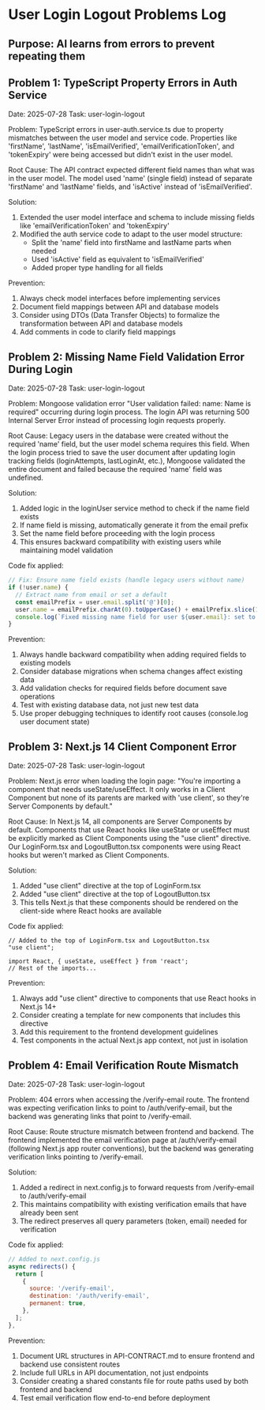 # User Login Logout Problems Log

## Purpose: AI learns from errors to prevent repeating them

<!-- Format for each problem:
Date: [date]
Task: [task name]
Problem: [what went wrong]
Root Cause: [why it happened]
Solution: [how it was fixed]
Prevention: [how to avoid in future]
-->

## Problem 1: TypeScript Property Errors in Auth Service

Date: 2025-07-28
Task: user-login-logout

Problem: TypeScript errors in user-auth.service.ts due to property mismatches between the user model and service code. Properties like 'firstName', 'lastName', 'isEmailVerified', 'emailVerificationToken', and 'tokenExpiry' were being accessed but didn't exist in the user model.

Root Cause: The API contract expected different field names than what was in the user model. The model used 'name' (single field) instead of separate 'firstName' and 'lastName' fields, and 'isActive' instead of 'isEmailVerified'.

Solution:
1. Extended the user model interface and schema to include missing fields like 'emailVerificationToken' and 'tokenExpiry'
2. Modified the auth service code to adapt to the user model structure:
   - Split the 'name' field into firstName and lastName parts when needed
   - Used 'isActive' field as equivalent to 'isEmailVerified'
   - Added proper type handling for all fields

Prevention:
1. Always check model interfaces before implementing services
2. Document field mappings between API and database models
3. Consider using DTOs (Data Transfer Objects) to formalize the transformation between API and database models
4. Add comments in code to clarify field mappings

## Problem 2: Missing Name Field Validation Error During Login

Date: 2025-07-28
Task: user-login-logout

Problem: Mongoose validation error "User validation failed: name: Name is required" occurring during login process. The login API was returning 500 Internal Server Error instead of processing login requests properly.

Root Cause: Legacy users in the database were created without the required 'name' field, but the user model schema requires this field. When the login process tried to save the user document after updating login tracking fields (loginAttempts, lastLoginAt, etc.), Mongoose validated the entire document and failed because the required 'name' field was undefined.

Solution:
1. Added logic in the loginUser service method to check if the name field exists
2. If name field is missing, automatically generate it from the email prefix
3. Set the name field before proceeding with the login process
4. This ensures backward compatibility with existing users while maintaining model validation

Code fix applied:
```typescript
// Fix: Ensure name field exists (handle legacy users without name)
if (!user.name) {
  // Extract name from email or set a default
  const emailPrefix = user.email.split('@')[0];
  user.name = emailPrefix.charAt(0).toUpperCase() + emailPrefix.slice(1);
  console.log(`Fixed missing name field for user ${user.email}: set to '${user.name}'`);
}
```

Prevention:
1. Always handle backward compatibility when adding required fields to existing models
2. Consider database migrations when schema changes affect existing data
3. Add validation checks for required fields before document save operations
4. Test with existing database data, not just new test data
5. Use proper debugging techniques to identify root causes (console.log user document state)

## Problem 3: Next.js 14 Client Component Error

Date: 2025-07-28
Task: user-login-logout

Problem: Next.js error when loading the login page: "You're importing a component that needs useState/useEffect. It only works in a Client Component but none of its parents are marked with 'use client', so they're Server Components by default."

Root Cause: In Next.js 14, all components are Server Components by default. Components that use React hooks like useState or useEffect must be explicitly marked as Client Components using the "use client" directive. Our LoginForm.tsx and LogoutButton.tsx components were using React hooks but weren't marked as Client Components.

Solution:
1. Added "use client" directive at the top of LoginForm.tsx
2. Added "use client" directive at the top of LogoutButton.tsx
3. This tells Next.js that these components should be rendered on the client-side where React hooks are available

Code fix applied:
```tsx
// Added to the top of LoginForm.tsx and LogoutButton.tsx
"use client";

import React, { useState, useEffect } from 'react';
// Rest of the imports...
```

Prevention:
1. Always add "use client" directive to components that use React hooks in Next.js 14+
2. Consider creating a template for new components that includes this directive
3. Add this requirement to the frontend development guidelines
4. Test components in the actual Next.js app context, not just in isolation

## Problem 4: Email Verification Route Mismatch

Date: 2025-07-28
Task: user-login-logout

Problem: 404 errors when accessing the /verify-email route. The frontend was expecting verification links to point to /auth/verify-email, but the backend was generating links that point to /verify-email.

Root Cause: Route structure mismatch between frontend and backend. The frontend implemented the email verification page at /auth/verify-email (following Next.js app router conventions), but the backend was generating verification links pointing to /verify-email.

Solution:
1. Added a redirect in next.config.js to forward requests from /verify-email to /auth/verify-email
2. This maintains compatibility with existing verification emails that have already been sent
3. The redirect preserves all query parameters (token, email) needed for verification

Code fix applied:
```javascript
// Added to next.config.js
async redirects() {
  return [
    {
      source: '/verify-email',
      destination: '/auth/verify-email',
      permanent: true,
    },
  ];
},
```

Prevention:
1. Document URL structures in API-CONTRACT.md to ensure frontend and backend use consistent routes
2. Include full URLs in API documentation, not just endpoints
3. Consider creating a shared constants file for route paths used by both frontend and backend
4. Test email verification flow end-to-end before deployment
